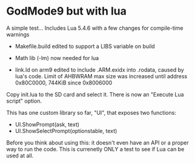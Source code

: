 # GodMode9 but with lua

A simple test... Includes Lua 5.4.6 with a few changes for compile-time warnings

* Makefile.build edited to support a LIBS variable on build

* Math lib (-lm) now needed for lua

* link.ld on arm9 edited to include .ARM.exidx into .rodata, caused by lua's code. Limit of AHBWRAM max size was increased until address 0x80C0000, 744KiB since 0x8006000

Copy init.lua to the SD card and select it. There is now an "Execute Lua script" option.

This has one custom library so far, "UI", that exposes two functions:
* UI.ShowPrompt(ask, text)
* UI.ShowSelectPrompt(optionstable, text)

Before you think about using this: it doesn't even have an API or a proper way to run the code. This is currenetly ONLY a test to see if Lua can be used at all.
